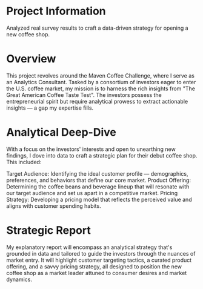 # Project Information

Analyzed real survey results to craft a data-driven strategy for opening a new coffee shop.
# Overview

This project revolves around the Maven Coffee Challenge, where I serve as an Analytics Consultant. Tasked by a consortium of investors eager to enter the U.S. coffee market, my mission is to harness the rich insights from "The Great American Coffee Taste Test". The investors possess the entrepreneurial spirit but require analytical prowess to extract actionable insights — a gap my expertise fills.

# Analytical Deep-Dive

With a focus on the investors' interests and open to unearthing new findings, I dove into data to craft a strategic plan for their debut coffee shop. This included:

Target Audience: Identifying the ideal customer profile — demographics, preferences, and behaviors that define our core market.
Product Offering: Determining the coffee beans and beverage lineup that will resonate with our target audience and set us apart in a competitive market.
Pricing Strategy: Developing a pricing model that reflects the perceived value and aligns with customer spending habits.
# Strategic Report

My explanatory report will encompass an analytical strategy that's grounded in data and tailored to guide the investors through the nuances of market entry. It will highlight customer targeting tactics, a curated product offering, and a savvy pricing strategy, all designed to position the new coffee shop as a market leader attuned to consumer desires and market dynamics.
